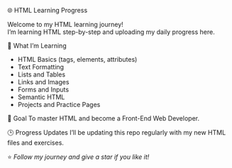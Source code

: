 🌐 HTML Learning Progress

Welcome to my HTML learning journey!  
I’m learning HTML step-by-step and uploading my daily progress here.

📘 What I’m Learning
- HTML Basics (tags, elements, attributes)
- Text Formatting
- Lists and Tables
- Links and Images
- Forms and Inputs
- Semantic HTML
- Projects and Practice Pages

 🧠 Goal
To master HTML and become a Front-End Web Developer.

🕒 Progress Updates
I’ll be updating this repo regularly with my new HTML files and exercises.



⭐ *Follow my journey and give a star if you like it!*
